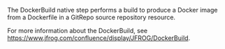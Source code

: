 The DockerBuild native step performs a build to produce a Docker image from a Dockerfile in a GitRepo source repository resource.

For more information about the DockerBuild, see https://www.jfrog.com/confluence/display/JFROG/DockerBuild.

